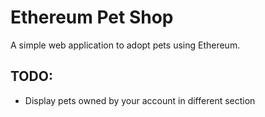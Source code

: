 # Ethereum Pet Shop

A simple web application to adopt pets using Ethereum.

## TODO:
- Display pets owned by your account in different section
